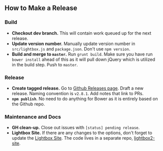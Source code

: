 ## How to Make a Release

### Build
- **Checkout dev branch.** This will contain work queued up for the next release.
- **Update version number.** Manually update version number in `src/lightbox.js` and `package.json`. Don't use `npm version`.
- **Build and merge to `master`.** Run `grunt build`. Make sure you have run `bower install` ahead of this as it will pull down jQuery which is utilized in the build step. Push to `master`.

### Release
- **Create tagged release.** Go to [Github Releases page](https://github.com/lokesh/lightbox2/releases). Draft a new release. Naming convention is `v2.8.1`. Add notes that link to PRs.
- **`npm publish`**. No need to do anything for Bower as it is entirely based on the Github repo.

### Maintenance and Docs
- **GH clean-up.** Close out issues with `[status] pending release`.
- **Lightbox Site.** If there are any changes to the options, don't forget to update the [Lightbox Site](http://localhost:8000/dist/#options). The code lives in a separate repo, [lightbox2-site](https://github.com/lokesh/lightbox2-site/).
